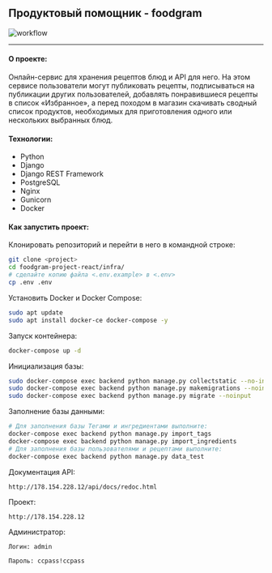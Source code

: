  ## Продуктовый помощник - foodgram

 ![workflow](https://github.com/mysm/foodgram-project-react/actions/workflows/foodgram_workflow.yml/badge.svg)

---

#### О проекте:
 Онлайн-сервис для хранения рецептов блюд и API для него. На этом сервисе пользователи могут публиковать рецепты, подписываться на публикации других пользователей, добавлять понравившиеся рецепты в список «Избранное», а перед походом в магазин скачивать сводный список продуктов, необходимых для приготовления одного или нескольких выбранных блюд.
 
#### Технологии:
- Python
- Django
- Django REST Framework
- PostgreSQL
- Nginx
- Gunicorn
- Docker

#### Как запустить проект:

Клонировать репозиторий и перейти в него в командной строке:

```bash
git clone <project>
cd foodgram-project-react/infra/
# сделайте копию файла <.env.example> в <.env>
cp .env .env
```

Установить Docker и Docker Compose:

```bash
sudo apt update
sudo apt install docker-ce docker-compose -y
```

Запуск контейнера:

```bash
docker-compose up -d
```

Инициализация базы:

```bash
sudo docker-compose exec backend python manage.py collectstatic --no-input
sudo docker-compose exec backend python manage.py makemigrations --noinput
sudo docker-compose exec backend python manage.py migrate --noinput
```

Заполнение базы данными:
```bash
# Для заполнения базы Тегами и ингредиентами выполните:
docker-compose exec backend python manage.py import_tags
docker-compose exec backend python manage.py import_ingredients
# Для заполнения базы пользователями и рецептами выполните:
docker-compose exec backend python manage.py data_test
```


Документация API:

`http://178.154.228.12/api/docs/redoc.html`

Проект:

`http://178.154.228.12`


Администратор:

`Логин: admin`

`Пароль: ccpass!ccpass`